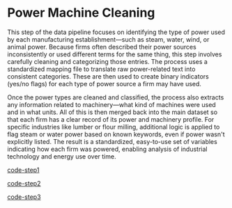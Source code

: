 # Power Machine Cleaning

This step of the data pipeline focuses on identifying the type of power used by each manufacturing establishment—such as steam, water, wind, or animal power. Because firms often described their power sources inconsistently or used different terms for the same thing, this step involves carefully cleaning and categorizing those entries. The process uses a standardized mapping file to translate raw power-related text into consistent categories. These are then used to create binary indicators (yes/no flags) for each type of power source a firm may have used.

Once the power types are cleaned and classified, the process also extracts any information related to machinery—what kind of machines were used and in what units. All of this is then merged back into the main dataset so that each firm has a clear record of its power and machinery profile. For specific industries like lumber or flour milling, additional logic is applied to flag steam or water power based on known keywords, even if power wasn't explicitly listed. The result is a standardized, easy-to-use set of variables indicating how each firm was powered, enabling analysis of industrial technology and energy use over time.

[code-step1](https://dl.dropboxusercontent.com/scl/fi/rasleottca9mvvwbe1v02/clean_1850_power_machine_vars.do?rlkey=hbe17lvh2dexabgipyqe7lfv5&dl=0)

[code-step2](https://dl.dropboxusercontent.com/scl/fi/osrwzz9faflkj99pdmork/clean_1860_power_machine_vars.do?rlkey=7bhgficulmu8tizdplhf71cnf&dl=0)

[code-step3](https://dl.dropboxusercontent.com/scl/fi/m17tpr7qzh19cvo9f5hnb/clean_1870_power_machine_vars.do?rlkey=53brvl70a4qjl105l767sfmpa&dl=0)



 
